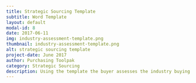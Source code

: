 ```yaml
---
title: Strategic Sourcing Template
subtitle: Word Template
layout: default
modal-id: 8
date: 2017-06-11
img: industry-assessment-template.png
thumbnail: industry-assessment-template.png
alt: strategic sourcing template
project-date: June 2017
author: Purchasing Toolpak
category: Strategic Sourcing
description: Using the template the buyer assesses the industry buying category, evaluates current and potential suppliers then completes an assessment of business and stakeholder needs. Following this analysis a summary, recomendation and plan are completed.
---
```

